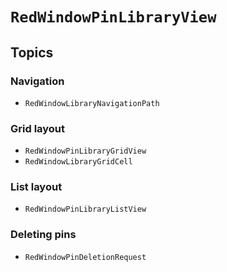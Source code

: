# ``RedWindowPinLibraryView``

## Topics

### Navigation

- ``RedWindowLibraryNavigationPath``

### Grid layout

- ``RedWindowPinLibraryGridView``
- ``RedWindowLibraryGridCell``

### List layout

- ``RedWindowPinLibraryListView``

### Deleting pins

- ``RedWindowPinDeletionRequest``

